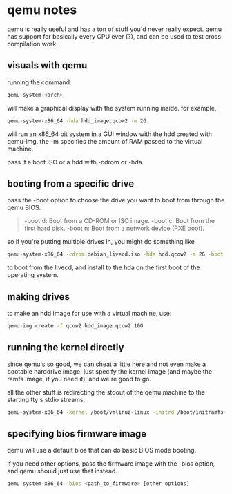 # qemu notes

qemu is really useful and has a ton of stuff you'd never really expect.
qemu has support for basically every CPU ever (?), and can be used to test 
cross-compilation work.

## visuals with qemu

running the command:

```bash
qemu-system-<arch>
```

will make a graphical display with the system running inside.
for example,

```bash
qemu-system-x86_64 -hda hdd_image.qcow2 -m 2G
```

will run an x86_64 bit system in a GUI window with the hdd created with
qemu-img. the -m specifies the amount of RAM passed to the virtual machine.

pass it a boot ISO or a hdd with -cdrom or -hda.

## booting from a specific drive

pass the -boot option to choose the drive you want to boot from
through the qemu BIOS.

>-boot d: Boot from a CD-ROM or ISO image.
>-boot c: Boot from the first hard disk.
>-boot n: Boot from a network device (PXE boot).

so if you're putting multiple drives in, you might do something like

```bash
qemu-system-x86_64 -cdrom debian_livecd.iso -hda hdd.qcow2 -m 2G -boot d
```

to boot from the livecd, and install to the hda on the first
boot of the operating system.

## making drives

to make an hdd image for use with a virtual machine, use:

```bash
qemu-img create -f qcow2 hdd_image.qcow2 10G
```

## running the kernel directly

since qemu's so good, we can cheat a little here and 
not even make a bootable harddrive image. just specify the kernel
image (and maybe the ramfs image, if you need it), and we're good
to go.

all the other stuff is redirecting the stdout of the qemu machine to the
starting tty's stdio streams.

```bash
qemu-system-x86_64 -kernel /boot/vmlinuz-linux -initrd /boot/initramfs-linux.img -m 2G -append "console=ttyS0" -serial stdio
```

## specifying bios firmware image

qemu will use a default bios that can do basic BIOS mode booting.

if you need other options, pass the firmware image with the -bios 
option, and qemu should just use that instead.

```bash
qemu-system-x86_64 -bios <path_to_firmware> [other options]
```
